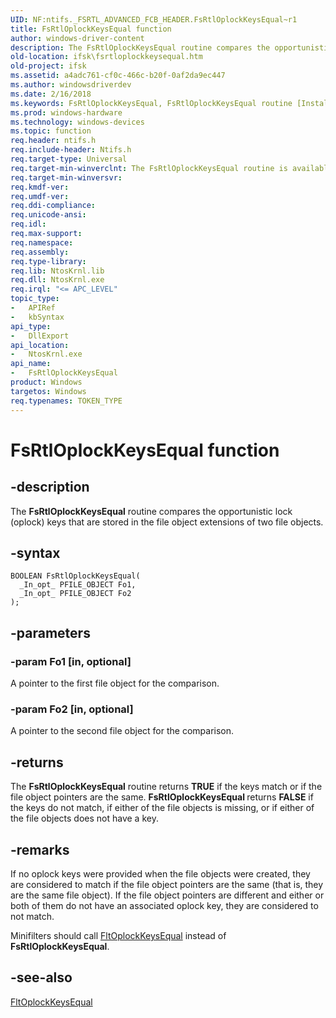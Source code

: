 ```yaml
---
UID: NF:ntifs._FSRTL_ADVANCED_FCB_HEADER.FsRtlOplockKeysEqual~r1
title: FsRtlOplockKeysEqual function
author: windows-driver-content
description: The FsRtlOplockKeysEqual routine compares the opportunistic lock (oplock) keys that are stored in the file object extensions of two file objects.
old-location: ifsk\fsrtloplockkeysequal.htm
old-project: ifsk
ms.assetid: a4adc761-cf0c-466c-b20f-0af2da9ec447
ms.author: windowsdriverdev
ms.date: 2/16/2018
ms.keywords: FsRtlOplockKeysEqual, FsRtlOplockKeysEqual routine [Installable File System Drivers], fsrtlref_ee1323ee-1f65-4323-8648-f613d1ac04c5.xml, ifsk.fsrtloplockkeysequal, ntifs/FsRtlOplockKeysEqual
ms.prod: windows-hardware
ms.technology: windows-devices
ms.topic: function
req.header: ntifs.h
req.include-header: Ntifs.h
req.target-type: Universal
req.target-min-winverclnt: The FsRtlOplockKeysEqual routine is available starting with Windows 7.
req.target-min-winversvr: 
req.kmdf-ver: 
req.umdf-ver: 
req.ddi-compliance: 
req.unicode-ansi: 
req.idl: 
req.max-support: 
req.namespace: 
req.assembly: 
req.type-library: 
req.lib: NtosKrnl.lib
req.dll: NtosKrnl.exe
req.irql: "<= APC_LEVEL"
topic_type:
-	APIRef
-	kbSyntax
api_type:
-	DllExport
api_location:
-	NtosKrnl.exe
api_name:
-	FsRtlOplockKeysEqual
product: Windows
targetos: Windows
req.typenames: TOKEN_TYPE
---
```


# FsRtlOplockKeysEqual function


## -description


The <b>FsRtlOplockKeysEqual</b> routine compares the opportunistic lock (oplock) keys that are stored in the file object extensions of two file objects. 


## -syntax


````
BOOLEAN FsRtlOplockKeysEqual(
  _In_opt_ PFILE_OBJECT Fo1,
  _In_opt_ PFILE_OBJECT Fo2
);
````


## -parameters




### -param Fo1 [in, optional]

A pointer to the first file object for the comparison. 


### -param Fo2 [in, optional]

A pointer to the second file object for the comparison. 


## -returns



The <b>FsRtlOplockKeysEqual</b> routine returns <b>TRUE</b> if the keys match or if the file object pointers are the same. <b>FsRtlOplockKeysEqual </b>returns <b>FALSE</b> if the keys do not match, if either of the file objects is missing, or if either of the file objects does not have a key. 




## -remarks



If no oplock keys were provided when the file objects were created, they are considered to match if the file object pointers are the same (that is, they are the same file object). If the file object pointers are different and either or both of them do not have an associated oplock key, they are considered to not match.

Minifilters should call <a href="..\fltkernel\nf-fltkernel-fltoplockkeysequal.md">FltOplockKeysEqual</a> instead of <b>FsRtlOplockKeysEqual</b>. 




## -see-also

<a href="..\fltkernel\nf-fltkernel-fltoplockkeysequal.md">FltOplockKeysEqual</a>



 

 


